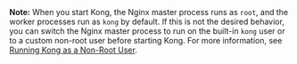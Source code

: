 <!-- Shared between all Enterprise Linux installation topics: Amazon Linux,
Amazon Linux 2, CentOS, Ubuntu, and RHEL -->

<div class="alert alert-ee blue">
<b>Note:</b> When you start Kong, the Nginx master process runs
as <code>root</code>, and the worker processes run as <code>kong</code> by
default. If this is not the desired behavior, you can switch the Nginx master process to run on the built-in
<code>kong</code> user or to a custom non-root user before starting Kong.
For more information, see
<a href="/enterprise/{{include.kong_version}}/deployment/kong-user">Running Kong as a Non-Root User</a>.
</div>

